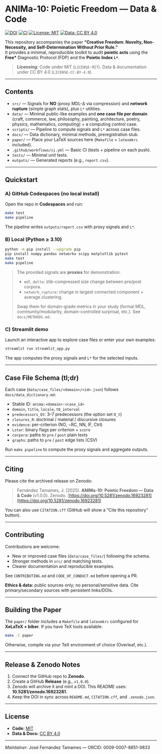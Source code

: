 # ANIMa-10: Poietic Freedom — Data & Code

[![DOI](https://zenodo.org/badge/DOI/10.5281/zenodo.16923281.svg)](https://doi.org/10.5281/zenodo.16923281)
[![CI](https://github.com/jftmames/anima-10-poietic-freedom/actions/workflows/ci.yml/badge.svg)](https://github.com/jftmames/anima-10-poietic-freedom/actions/workflows/ci.yml)
[![License: MIT](https://img.shields.io/badge/Code%20License-MIT-blue.svg)](LICENSE-MIT)
[![Data: CC BY 4.0](https://img.shields.io/badge/Data%20License-CC%20BY%204.0-lightgrey.svg)](LICENSE-CC-BY-4.0)


This repository accompanies the paper **“Creative Freedom: Novelty, Non-Necessity, and Self-Determination Without Prior Rule.”**  
It provides a minimal, reproducible toolkit to audit **poietic acts** using the **Free\*** Diagnostic Protocol (FDP) and the **Poietic Index `L*`**.

> **Licensing:** Code under MIT (`LICENSE-MIT`). Data & documentation under CC BY 4.0 (`LICENSE-CC-BY-4.0`).

---

## Contents

- `src/` — Signals for **NO** (proxy MDL-Δ via compression) and **network rupture** (simple graph stats), plus `L*` utilities.
- `data/` — Minimal public-like examples and **one case file per domain** (craft, commerce, law, philosophy, painting, architecture, poetry, physics, mathematics, computing) + a computing control case.
- `scripts/` — Pipeline to compute signals and `L*` across case files.
- `docs/` — Data dictionary, minimal methods, preregistration stub.
- `paper/` — Place your LaTeX sources here (`Makefile` + `latexmkrc` included).
- `.github/workflows/ci.yml` — Basic CI (tests + pipeline on each push).
- `tests/` — Minimal unit tests.
- `outputs/` — Generated reports (e.g., `report.csv`).

---

## Quickstart

### A) GitHub Codespaces (no local install)
Open the repo in **Codespaces** and run:
```bash
make test
make pipeline
````

The pipeline writes `outputs/report.csv` with proxy signals and `L*`.

### B) Local (Python ≥ 3.10)

```bash
python -m pip install --upgrade pip
pip install numpy pandas networkx scipy matplotlib pytest
make test
make pipeline
```

> The provided signals are **proxies** for demonstration:
>
> * `mdl_delta`: zlib-compressed size change between pre/post corpora.
> * `network_rupture`: change in largest connected component + average clustering.
>
> Swap them for domain-grade metrics in your study (formal MDL, community/modularity, domain-controlled surprisal, etc.). See `docs/METHODS.md`.

### C) Streamlit demo

Launch an interactive app to explore case files or enter your own examples:

```bash
streamlit run streamlit_app.py
```

The app computes the proxy signals and `L*` for the selected inputs.

---

## Case File Schema (tl;dr)

Each case (`data/case_files/<domain>/<id>.json`) follows `docs/data_dictionary.md`:

* Stable ID: `anima:<domain>:<case_id>`
* `domain`, `title`, `locale`, `t0_interval`
* `predecessors_Ot`: 3–7 predecessors (the option set `O_t`)
* `closures_R`: doctrinal / material / discursive closures
* `evidence`: per-criterion (NO, ¬RC, NN, IF, Ctrl)
* `Lstar`: binary flags per criterion + `score`
* `corpora`: paths to `pre` / `post` plain texts
* `graphs`: paths to `pre` / `post` edge lists (CSV)

Run `make pipeline` to compute the proxy signals and aggregate outputs.

---

## Citing

Please cite the archived release on Zenodo:

> Fernández Tamames, J. (2025). **ANIMa-10: Poietic Freedom — Data & Code** (v1.0.0). Zenodo. [https://doi.org/10.5281/zenodo.16923281](https://doi.org/10.5281/zenodo.16923281)

You can also use `CITATION.cff` (GitHub will show a “Cite this repository” button).

---

## Contributing

Contributions are welcome:

* New or improved case files (`data/case_files/`) following the schema.
* Stronger methods in `src/` and matching tests.
* Clearer documentation and reproducible examples.

See `CONTRIBUTING.md` and `CODE_OF_CONDUCT.md` before opening a PR.

**Ethics & data:** public sources only; no personal/sensitive data.
Cite primary/secondary sources with persistent links/DOIs.

---

## Building the Paper

The `paper/` folder includes a `Makefile` and `latexmkrc` configured for **XeLaTeX + biber**.
If you have TeX tools available:

```bash
make -C paper
```

Otherwise, compile via your TeX environment of choice (Overleaf, etc.).

---

## Release & Zenodo Notes

1. Connect the GitHub repo to **Zenodo**.
2. Create a GitHub **Release** (e.g., `v1.0.0`).
3. Zenodo will archive it and mint a DOI. This README uses: **10.5281/zenodo.16923281**.
4. Keep the DOI in sync across `README.md`, `CITATION.cff`, and `.zenodo.json`.

---

## License

* **Code:** [MIT](LICENSE-MIT)
* **Data & Docs:** [CC BY 4.0](LICENSE-CC-BY-4.0)

---

*Maintainer:* José Fernández Tamames — ORCID: 0009-0007-8851-9833

```

